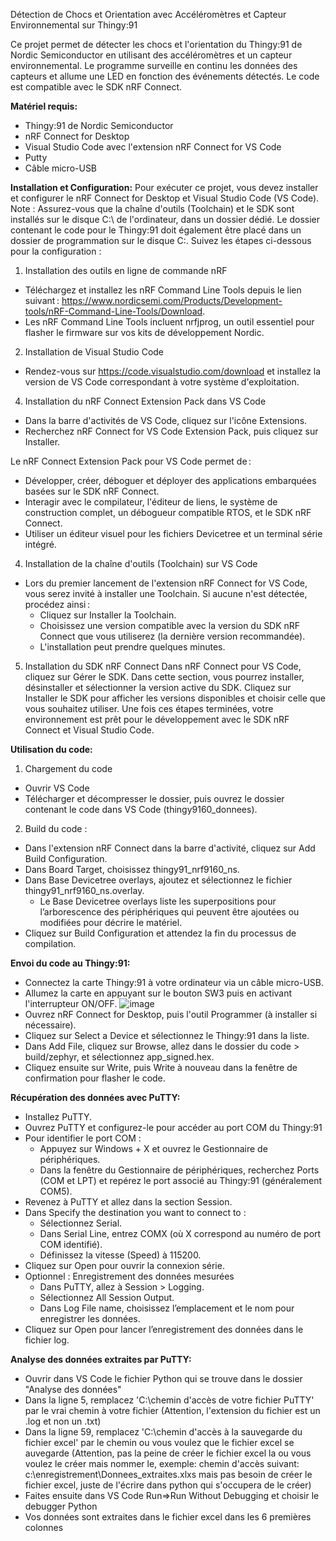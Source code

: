 Détection de Chocs et Orientation avec Accéléromètres et Capteur Environnemental sur Thingy:91

Ce projet permet de détecter les chocs et l'orientation du Thingy:91 de Nordic Semiconductor en utilisant des accéléromètres et un capteur environnemental. Le programme surveille en continu les données des capteurs et allume une LED en fonction des événements détectés. Le code est compatible avec le SDK nRF Connect.


**Matériel requis:**
- Thingy:91 de Nordic Semiconductor
- nRF Connect for Desktop
- Visual Studio Code avec l'extension nRF Connect for VS Code
- Putty
- Câble micro-USB


**Installation et Configuration:**
Pour exécuter ce projet, vous devez installer et configurer le nRF Connect for Desktop et Visual Studio Code (VS Code). 
Note : Assurez-vous que la chaîne d'outils (Toolchain) et le SDK sont installés sur le disque C:\ de l'ordinateur, dans un dossier dédié. Le dossier contenant le code pour le Thingy:91 doit également être placé dans un dossier de programmation sur le disque C:\.
Suivez les étapes ci-dessous pour la configuration :
1. Installation des outils en ligne de commande nRF
- Téléchargez et installez les nRF Command Line Tools depuis le lien suivant : https://www.nordicsemi.com/Products/Development-tools/nRF-Command-Line-Tools/Download.
- Les nRF Command Line Tools incluent nrfjprog, un outil essentiel pour flasher le firmware sur vos kits de développement Nordic.

2. Installation de Visual Studio Code
- Rendez-vous sur https://code.visualstudio.com/download et installez la version de VS Code correspondant à votre système d'exploitation.

4. Installation du nRF Connect Extension Pack dans VS Code
- Dans la barre d'activités de VS Code, cliquez sur l'icône Extensions.
- Recherchez nRF Connect for VS Code Extension Pack, puis cliquez sur Installer.

Le nRF Connect Extension Pack pour VS Code permet de :
  - Développer, créer, déboguer et déployer des applications embarquées basées sur le SDK nRF Connect.
  - Interagir avec le compilateur, l'éditeur de liens, le système de construction complet, un débogueur compatible RTOS, et le SDK nRF Connect.
  - Utiliser un éditeur visuel pour les fichiers Devicetree et un terminal série intégré.

4. Installation de la chaîne d'outils (Toolchain) sur VS Code
- Lors du premier lancement de l'extension nRF Connect for VS Code, vous serez invité à installer une Toolchain. Si aucune n'est détectée, procédez ainsi :
    - Cliquez sur Installer la Toolchain.
    - Choisissez une version compatible avec la version du SDK nRF Connect que vous utiliserez (la dernière version recommandée).
    - L'installation peut prendre quelques minutes.

5. Installation du SDK nRF Connect
Dans nRF Connect pour VS Code, cliquez sur Gérer le SDK.
Dans cette section, vous pourrez installer, désinstaller et sélectionner la version active du SDK.
Cliquez sur Installer le SDK pour afficher les versions disponibles et choisir celle que vous souhaitez utiliser.
Une fois ces étapes terminées, votre environnement est prêt pour le développement avec le SDK nRF Connect et Visual Studio Code.


**Utilisation du code:**
1. Chargement du code
- Ouvrir VS Code
- Télécharger et décompresser le dossier, puis ouvrez le dossier contenant le code dans VS Code (thingy9160_donnees).

2. Build du code :
- Dans l'extension nRF Connect dans la barre d'activité, cliquez sur Add Build Configuration.
- Dans Board Target, choisissez thingy91_nrf9160_ns.
- Dans Base Devicetree overlays, ajoutez et sélectionnez le fichier thingy91_nrf9160_ns.overlay.
    - Le Base Devicetree overlays liste les superpositions pour l’arborescence des périphériques qui peuvent être ajoutées ou modifiées pour décrire le matériel.
- Cliquez sur Build Configuration et attendez la fin du processus de compilation.

**Envoi du code au Thingy:91:**
- Connectez la carte Thingy:91 à votre ordinateur via un câble micro-USB.
- Allumez la carte en appuyant sur le bouton SW3 puis en activant l'interrupteur ON/OFF.
![image](https://github.com/user-attachments/assets/94f3a7b5-c8cf-49e6-ae4f-acffe8581d2b)
- Ouvrez nRF Connect for Desktop, puis l'outil Programmer (à installer si nécessaire).
- Cliquez sur Select a Device et sélectionnez le Thingy:91 dans la liste.
- Dans Add File, cliquez sur Browse, allez dans le dossier du code > build/zephyr, et sélectionnez app_signed.hex.
- Cliquez ensuite sur Write, puis Write à nouveau dans la fenêtre de confirmation pour flasher le code.

**Récupération des données avec PuTTY:**
- Installez PuTTY.
- Ouvrez PuTTY et configurez-le pour accéder au port COM du Thingy:91
- Pour identifier le port COM :
    - Appuyez sur Windows + X et ouvrez le Gestionnaire de périphériques.
    - Dans la fenêtre du Gestionnaire de périphériques, recherchez Ports (COM et LPT) et repérez le port associé au Thingy:91 (généralement COM5).
- Revenez à PuTTY et allez dans la section Session.
- Dans Specify the destination you want to connect to :
    - Sélectionnez Serial.
    - Dans Serial Line, entrez COMX (où X correspond au numéro de port COM identifié).
    - Définissez la vitesse (Speed) à 115200.
- Cliquez sur Open pour ouvrir la connexion série.
- Optionnel : Enregistrement des données mesurées
    - Dans PuTTY, allez à Session > Logging.
    - Sélectionnez All Session Output.
    - Dans Log File name, choisissez l’emplacement et le nom pour enregistrer les données.
- Cliquez sur Open pour lancer l’enregistrement des données dans le fichier log.


**Analyse des données extraites par PuTTY:**
- Ouvrir dans VS Code le fichier Python qui se trouve dans le dossier "Analyse des données"
- Dans la ligne 5, remplacez 'C:\\chemin d'accès de votre fichier PuTTY' par le vrai chemin à votre fichier (Attention, l'extension du fichier est un .log et non un .txt)
- Dans la ligne 59, remplacez 'C:\\chemin d'accès à la sauvegarde du fichier excel' par le chemin ou vous voulez que le fichier excel se auvegarde (Attention, pas la peine de créer le fichier excel la ou vous voulez le créer mais nommer le, exemple: chemin d'accès suivant: c:\\enregistrement\Donnees_extraites.xlxs mais pas besoin de créer le fichier excel, juste de l'écrire dans python qui s'occupera de le créer)
- Faites ensuite dans VS Code Run=>Run Without Debugging et choisir le debugger Python
- Vos données sont extraites dans le fichier excel dans les 6 premières colonnes
